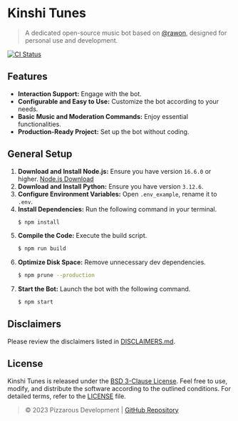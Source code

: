 # Kinshi Tunes

> A dedicated open-source music bot based on [@rawon](https://github.com/stegripe/rawon), designed for personal use and development.

<a href="https://github.com/pizzarous/kinshi-tunes/actions?query=workflow%3A%22Lint+code+and+compile+setup+script%22"><img src="https://github.com/pizzarous/kinshi-tunes/workflows/Lint%20code%20and%20compile%20setup%20script/badge.svg" alt="CI Status" /></a>

## Features

-   **Interaction Support:** Engage with the bot.
-   **Configurable and Easy to Use:** Customize the bot according to your needs.
-   **Basic Music and Moderation Commands:** Enjoy essential functionalities.
-   **Production-Ready Project:** Set up the bot without coding.

## General Setup

1. **Download and Install Node.js:** Ensure you have version `16.6.0` or higher. [Node.js Download](https://nodejs.org)
2. **Download and Install Python:** Ensure you have version `3.12.6`.
3. **Configure Environment Variables:** Open `.env_example`, rename it to `.env`.
4. **Install Dependencies:** Run the following command in your terminal.
    ```sh
    $ npm install
    ```
5. **Compile the Code:** Execute the build script.
    ```sh
    $ npm run build
    ```
6. **Optimize Disk Space:** Remove unnecessary dev dependencies.
    ```sh
    $ npm prune --production
    ```
7. **Start the Bot:** Launch the bot with the following command.
    ```sh
    $ npm start
    ```

## Disclaimers

Please review the disclaimers listed in [DISCLAIMERS.md](./DISCLAIMERS.md).

## License

Kinshi Tunes is released under the [BSD 3-Clause License](https://github.com/Pizzarous/Kinshi-Tunes/blob/main/LICENSE). Feel free to use, modify, and distribute the software according to the outlined conditions. For detailed terms, refer to the [LICENSE](https://github.com/Pizzarous/Kinshi-Tunes/blob/main/LICENSE) file.

> © 2023 Pizzarous Development | [GitHub Repository](https://github.com/pizzarous/kinshi-tunes)
